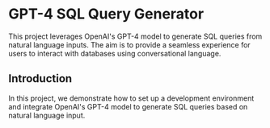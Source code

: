 # GPT-4 SQL Query Generator

This project leverages OpenAI's GPT-4 model to generate SQL queries from natural language inputs. The aim is to provide a seamless experience for users to interact with databases using conversational language.

## Introduction

In this project, we demonstrate how to set up a development environment and integrate OpenAI's GPT-4 model to generate SQL queries based on natural language input.
